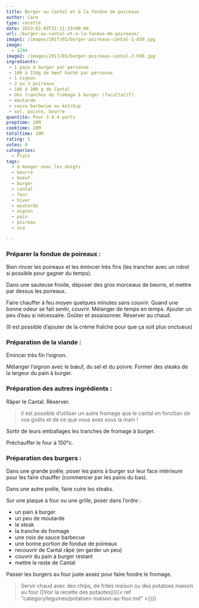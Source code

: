 ```yaml
---
title: Burger au Cantal et à la fondue de poireaux
author: Caro
type: recette
date: 2023-02-03T21:21:53+00:00
url: /burger-au-cantal-et-a-la-fondue-de-poireaux/
image1: /images/2017/03/burger-poireaux-cantal-1-650.jpg
image:
  - 1294
image2: /images/2017/03/burger-poireaux-cantal-2-650.jpg
ingredients:
 - 1 pain à burger par personne
 - 100 à 150g de bœuf haché par personne
 - 1 oignon
 - 2 ou 3 poireaux
 - 100 à 200 g de Cantal
 - des tranches de fromage à burger (facultatif)
 - moutarde
 - sauce barbecue ou ketchup
 - sel, poivre, beurre
quantite: Pour 3 à 4 parts
preptime: 10M
cooktime: 20M
totaltime: 30M
rating: 5
votes: 6
categories:
  - Plats
tags:
  - à manger avec les doigts
  - beurre
  - boeuf
  - burger
  - cantal
  - four
  - hiver
  - moutarde
  - oignon
  - pain
  - poireau
  - usa

---
```

### Préparer la fondue de poireaux :

Bien rincer les poireaux et les émincer très fins (les trancher avec un robot si possible pour gagner du temps).

Dans une sauteuse froide, déposer des gros morceaux de beurre, et mettre par dessus les poireaux.

Faire chauffer à feu moyen quelques minutes sans couvrir. Quand une bonne odeur se fait sentir, couvrir. Mélanger de temps en temps. Ajouter un peu d&rsquo;eau si nécessaire. Goûter et assaisonner. Réserver au chaud.

(Il est possible d&rsquo;ajouter de la crème fraîche pour que ça soit plus onctueux)

### Préparation de la viande :

Émincer très fin l&rsquo;oignon.

Mélanger l&rsquo;oignon avec le bœuf, du sel et du poivre. Former des steaks de la largeur du pain à burger.

### Préparation des autres ingrédients :

Râper le Cantal. Réserver.

> Il est possible d&rsquo;utiliser un autre fromage que le cantal en fonction de vos goûts et de ce que vous avez sous la main !

Sortir de leurs emballages les tranches de fromage à burger.

Préchauffer le four à 150°c.

### Préparation des burgers :

Dans une grande poêle, poser les pains à burger sur leur face intérieure pour les faire chauffer (commencer par les pains du bas).

Dans une autre poêle, faire cuire les steaks.

Sur une plaque à four ou une grille, poser dans l&rsquo;ordre :

  * un pain à burger
  * un peu de moutarde
  * le steak
  * la tranche de fromage
  * une noix de sauce barbecue
  * une bonne portion de fondue de poireaux
  * recouvrir de Cantal râpé (en garder un peu)
  * couvrir du pain à burger restant
  * mettre le reste de Cantal

Passer les burgers au four juste assez pour faire fondre le fromage.

> Servir chaud avec des chips, de frites maison ou des potatoes maison au four ([Voir la recette des potaotes]({{< ref "category/legumes/potatoes-maison-au-four.md" >}}))
